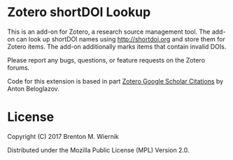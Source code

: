 # Zotero shortDOI Lookup

This is an add-on for Zotero, a research source management tool. The add-on can look up shortDOI names using http://shortdoi.org and store them for Zotero items. The add-on additionally marks items that contain invalid DOIs.

Please report any bugs, questions, or feature requests on the Zotero forums.

Code for this extension is based in part [Zotero Google Scholar Citations](https://github.com/beloglazov/zotero-scholar-citations) by Anton Beloglazov.

# License

Copyright (C) 2017 Brenton M. Wiernik

Distributed under the Mozilla Public License (MPL) Version 2.0.